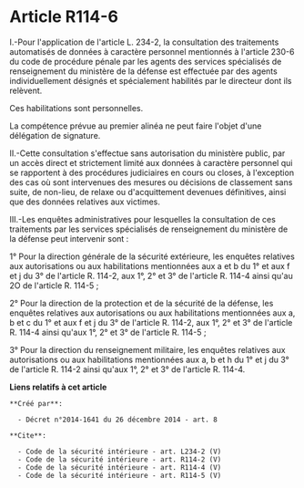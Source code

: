 # Article R114-6

I.-Pour l'application de l'article L. 234-2, la consultation des traitements automatisés de données à caractère personnel
mentionnés à l'article 230-6 du code de procédure pénale par les agents des services spécialisés de renseignement du
ministère de la défense est effectuée par des agents individuellement désignés et spécialement habilités par le directeur
dont ils relèvent. 

Ces habilitations sont personnelles. 

La compétence prévue au premier alinéa ne peut faire l'objet d'une délégation de signature. 

II.-Cette consultation s'effectue sans autorisation du ministère public, par un accès direct et strictement limité aux
données à caractère personnel qui se rapportent à des procédures judiciaires en cours ou closes, à l'exception des cas où
sont intervenues des mesures ou décisions de classement sans suite, de non-lieu, de relaxe ou d'acquittement devenues
définitives, ainsi que des données relatives aux victimes. 

III.-Les enquêtes administratives pour lesquelles la consultation de ces traitements par les services spécialisés de
renseignement du ministère de la défense peut intervenir sont : 

1° Pour la direction générale de la sécurité extérieure, les enquêtes relatives aux autorisations ou aux habilitations
mentionnées aux a et b du 1° et aux f et j du 3° de l'article R. 114-2, aux 1°, 2° et 3° de l'article R. 114-4 ainsi qu'au 2O
de l'article R. 114-5 ; 

2° Pour la direction de la protection et de la sécurité de la défense, les enquêtes relatives aux autorisations ou aux
habilitations mentionnées aux a, b et c du 1° et aux f et j du 3° de l'article R. 114-2, aux 1°, 2° et 3° de l'article R.
114-4 ainsi qu'aux 1°, 2° et 3° de l'article R. 114-5 ; 

3° Pour la direction du renseignement militaire, les enquêtes relatives aux autorisations ou aux habilitations mentionnées
aux a, b et h du 1° et j du 3° de l'article R. 114-2 ainsi qu'aux 1°, 2° et 3° de l'article R. 114-4.

**Liens relatifs à cet article**

	**Créé par**:

	  - Décret n°2014-1641 du 26 décembre 2014 - art. 8

	**Cite**:

	  - Code de la sécurité intérieure - art. L234-2 (V)
	  - Code de la sécurité intérieure - art. R114-2 (V)
	  - Code de la sécurité intérieure - art. R114-4 (V)
	  - Code de la sécurité intérieure - art. R114-5 (V)
